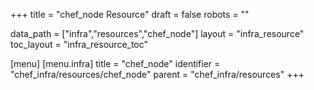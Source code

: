+++
title = "chef_node Resource"
draft = false
robots = ""

data_path = ["infra","resources","chef_node"]
layout = "infra_resource"
toc_layout = "infra_resource_toc"

[menu]
  [menu.infra]
    title = "chef_node"
    identifier = "chef_infra/resources/chef_node"
    parent = "chef_infra/resources"
+++

<!-- The contents of this page are automatically generated from the chef_node.yaml file in the data/infra/resources directory. -->
<!-- To suggest a change, edit the https://github.com/chef/chef/blob/main/lib/chef/resource/chef_node.rb file and submit a pull request to the https://github.com/chef/chef repository. -->
<!-- markdownlint-disable-file -->
